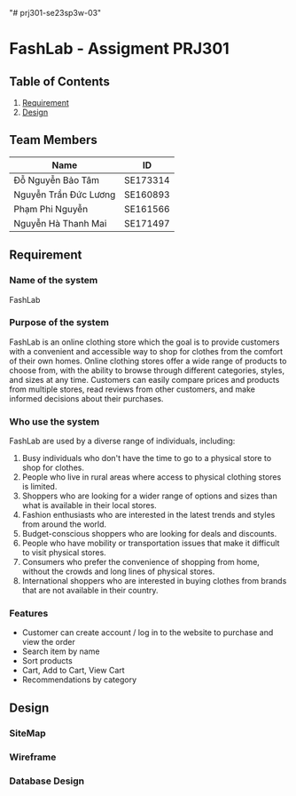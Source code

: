 "# prj301-se23sp3w-03" 
# FashLab - Assigment PRJ301
## Table of Contents
1. [Requirement](#Requirement)
2. [Design](#Design)
## Team Members
| Name  | ID  |
|---|---|
| Đỗ Nguyễn Bảo Tâm | SE173314 |
| Nguyễn Trần Đức Lương | SE160893 |
| Phạm Phi Nguyễn | SE161566 |
| Nguyễn Hà Thanh Mai | SE171497 |
## Requirement
### Name of the system
FashLab
### Purpose of the system
FashLab is an online clothing store which the goal is to provide customers with a convenient and accessible way to shop for clothes from the comfort of their own homes. Online clothing stores offer a wide range of products to choose from, with the ability to browse through different categories, styles, and sizes at any time. Customers can easily compare prices and products from multiple stores, read reviews from other customers, and make informed decisions about their purchases.
### Who use the system
FashLab are used by a diverse range of individuals, including:
1. Busy individuals who don't have the time to go to a physical store to shop for clothes.
2. People who live in rural areas where access to physical clothing stores is limited.
3. Shoppers who are looking for a wider range of options and sizes than what is available in their local stores.
4. Fashion enthusiasts who are interested in the latest trends and styles from around the world.
5. Budget-conscious shoppers who are looking for deals and discounts.
6. People who have mobility or transportation issues that make it difficult to visit physical stores.
7. Consumers who prefer the convenience of shopping from home, without the crowds and long lines of physical stores.
8. International shoppers who are interested in buying clothes from brands that are not available in their country.
### Features
- Customer can create account / log in to the website to purchase and view the order 
- Search item by name
- Sort products 
- Cart, Add to Cart, View Cart
- Recommendations by category
## Design
### **SiteMap**
### **Wireframe**
### **Database Design**
